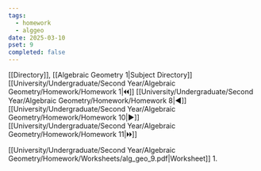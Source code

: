 ```yaml
---
tags:
  - homework
  - alggeo
date: 2025-03-10
pset: 9
completed: false
---
```

[[Directory]], [[Algebraic Geometry 1|Subject Directory]]
[[University/Undergraduate/Second Year/Algebraic Geometry/Homework/Homework 1|🞀🞀]] [[University/Undergraduate/Second Year/Algebraic Geometry/Homework/Homework 8|◀]] [[University/Undergraduate/Second Year/Algebraic Geometry/Homework/Homework 10|▶]] [[University/Undergraduate/Second Year/Algebraic Geometry/Homework/Homework 11|🞂🞂]]

[[University/Undergraduate/Second Year/Algebraic Geometry/Homework/Worksheets/alg_geo_9.pdf|Worksheet]]
1. 
